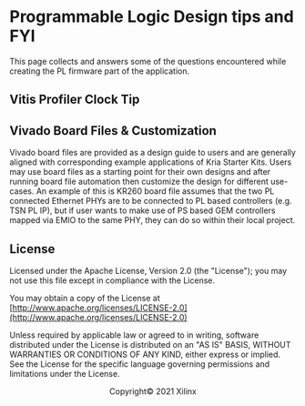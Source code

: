 # Programmable Logic Design tips and FYI

This page collects and answers some of the questions  encountered while creating the PL firmware part of the application.

## Vitis Profiler Clock Tip

[//]: <> (* In Vitis flow, when using the profile flags in a Vitis generation, the system will crash during the unload process if dynamically loading/unloading the bitstream AND not using an existing platform clock. If it is desired to use dynamic loading/unloading, then ensure that design uses a clock that is already available in the targeted Vitis platform.    commented out until we have an explanation before publicly document)

## Vivado Board Files & Customization

Vivado board files are provided as a design guide to users and are generally aligned with corresponding example applications of Kria Starter Kits. Users may use board files as a starting point for their own designs and after running board file automation then customize the design for different use-cases. An example of this is KR260 board file assumes that the two PL connected Ethernet PHYs are to be connected to PL based controllers (e.g. TSN PL IP), but if user wants to make use of PS based GEM controllers mapped via EMIO to the same PHY, they can do so within their local project.

## License

Licensed under the Apache License, Version 2.0 (the "License"); you may not use this file except in compliance with the License.

You may obtain a copy of the License at
[http://www.apache.org/licenses/LICENSE-2.0](http://www.apache.org/licenses/LICENSE-2.0)

Unless required by applicable law or agreed to in writing, software distributed under the License is distributed on an "AS IS" BASIS, WITHOUT WARRANTIES OR CONDITIONS OF ANY KIND, either express or implied. See the License for the specific language governing permissions and limitations under the License.

<p align="center">Copyright&copy; 2021 Xilinx</p>

